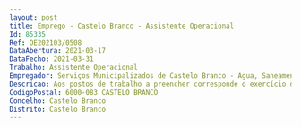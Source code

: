 ```yaml
--- 
layout: post
title: Emprego - Castelo Branco - Assistente Operacional
Id: 85335
Ref: OE202103/0508
DataAbertura: 2021-03-17
DataFecho: 2021-03-31
Trabalho: Assistente Operacional
Empregador: Serviços Municipalizados de Castelo Branco - Água, Saneamento e Resíduos Urbanos
Descricao: Aos postos de trabalho a preencher corresponde o exercício das funções inerentes à carreira e categoria de Assistente Operacional (grau de complexidade funcional 1), nos termos do mapa anexo a que se refere o n.º 2 do artigo 88.º da LTFP e à caraterização do perfil funcional constante no Mapa de Pessoal dos Serviços Municipalizados para o ano 2021, de onde se destacam a recolha de resíduos provenientes de contentores de utilização coletiva instalados na via pública e em zonas de recolha porta a porta, bem como o seu transporte para destino final e limpeza do espaço envolvente  remoção de lixeiras  recolha de monos  remoção de resíduos sólidos verdes urbanos  despejo dos resíduos das papeleiras  lavagem, desinfeção e manutenção de contentores, equipamentos de deposição de resíduos e locais de instalação dos mesmos  extração manual, mecânica e química de ervas e vegetação daninha  recolha de dejetos caninos  limpeza de espelhos de água  varredura manual e mecânica e limpeza e desinfeção de ruas, sarjetas e espaços públicos.
CodigoPostal: 6000-083 CASTELO BRANCO
Concelho: Castelo Branco
Distrito: Castelo Branco
--- 
```

